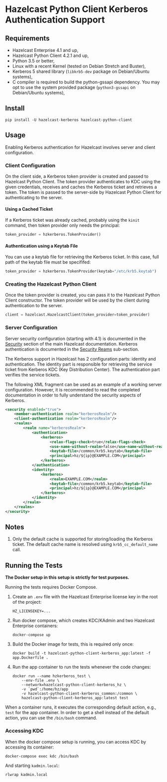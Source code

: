 # Hazelcast Python Client Kerberos Authentication Support

## Requirements

* Hazelcast Enterprise 4.1 and up,
* Hazelcast Python Client 4.2.1 and up,
* Python 3.5 or better,
* Linux with a recent Kernel (tested on Debian Stretch and Buster),
* Kerberos 5 shared library (`libkrb5-dev` package on Debian/Ubuntu systems),
* C compiler is required to build the python-gssapi dependency. You may opt to use the system provided
  package (`python3-gssapi` on Debian/Ubuntu systems),

## Install

```
pip install -U hazelcast-kerberos hazelcast-python-client
```

## Usage

Enabling Kerberos authentication for Hazelcast involves server and client configuration.

### Client Configuration

On the client side, a Kerberos token provider is created and passed to Hazelcast Python Client. The token provider authenticates to KDC using the given credentials, receives and caches the Kerberos ticket and retrieves a token. The token is passed to the server-side by Hazelcast Python Client for authenticating to the server.

#### Using a Cached Ticket

If a Kerberos ticket was already cached, probably using the `kinit` command, then token provider only needs the principal:

```python
token_provider = hzkerberos.TokenProvider()
```

#### Authentication using a Keytab File

You can use a keytab file for retrieving the Kerberos ticket. In this case, full path of the keytab file must be specififed:

```python
token_provider = hzkerberos.TokenProvider(keytab="/etc/krb5.keytab")
```

### Creating the Hazelcast Python Client

Once the token provider is created, you can pass it to the Hazelcast Python Client constructor. The token provider will be used by the client during authentication to the server.

```python
client = hazelcast.HazelcastClient(token_provider=token_provider)
```

### Server Configuration

Server security configuration (starting with 4.1) is documented in the [Security](https://docs.hazelcast.com/imdg/latest/security/security.html) section of the main Hazelcast documentation. Kerberos authentication is documented in the [Security Reams](https://docs.hazelcast.com/imdg/latest/security/security-realms.html#kerberos-authentication) sub-section.

The Kerberos support in Hazelcast has 2 configuration parts: identity and authentication. The identity part is responsible for retrieving the service ticket from Kerberos KDC (Key Distribution Center). The authentication part verifies the service tickets.

The following XML fragment can be used as an example of a working server configuration. However, it is recommended to read the completed documentation in order to fully understand the security aspects of Kerberos.

```xml
<security enabled="true">
    <member-authentication realm="kerberosRealm"/>
    <client-authentication realm="kerberosRealm"/>
    <realms>
        <realm name="kerberosRealm">
            <authentication>
                <kerberos>
                    <relax-flags-check>true</relax-flags-check>
                    <use-name-without-realm>false</use-name-without-realm>
                    <keytab-file>/common/krb5.keytab</keytab-file>
                    <principal>hz/${ip}@EXAMPLE.COM</principal>
                </kerberos>
            </authentication>
            <identity>
                <kerberos>
                    <realm>EXAMPLE.COM</realm>
                    <keytab-file>/common/krb5.keytab</keytab-file>
                    <principal>hz/${ip}@EXAMPLE.COM</principal>
                </kerberos>
            </identity>
        </realm>
    </realms>
</security>
```

## Notes

1. Only the default cache is supported for storing/loading the Kerberos ticket. The default cache name is resolved using `krb5_cc_default_name` call.

## Running the Tests

**The Docker setup in this setup is strictly for test purposes.**

Running the tests requires Docker Compose.

1. Create an `.env` file with the Hazelcast Enterprise license key in the root of the project:
    ```
    HZ_LICENSEKEY=...
    ```
2. Run docker compose, which creates KDC/KAdmin and two Hazelcast Enterprise containers:
    ```    
    docker-compose up
    ```
3. Build the Docker image for tests, this is required only once:
    ```
    docker build -t hazelcast-python-client-kerberos_app:latest -f app.Dockerfile .
    ```
5. Run the app container to run the tests whenever the code changes:
    ```
    docker run --name hzkerberos_test \
        --env-file .env \
        --network=hazelcast-python-client-kerberos_hz \
        -v `pwd`:/home/hz/app
        -v hazelcast-python-client-kerberos_common:/common \
        hazelcast-python-client-kerberos_app:latest test
    ```

When a container runs, it executes the corresponding default action, e.g., `test` for the app container.
In order to get a shell instead of the default action, you can use the `/bin/bash` command.

### Accessing KDC

When the docker compose setup is running, you can access KDC by accessing its container:
```
docker-compose exec kdc /bin/bash
```

And starting `kadmin.local`:
```
rlwrap kadmin.local
```
